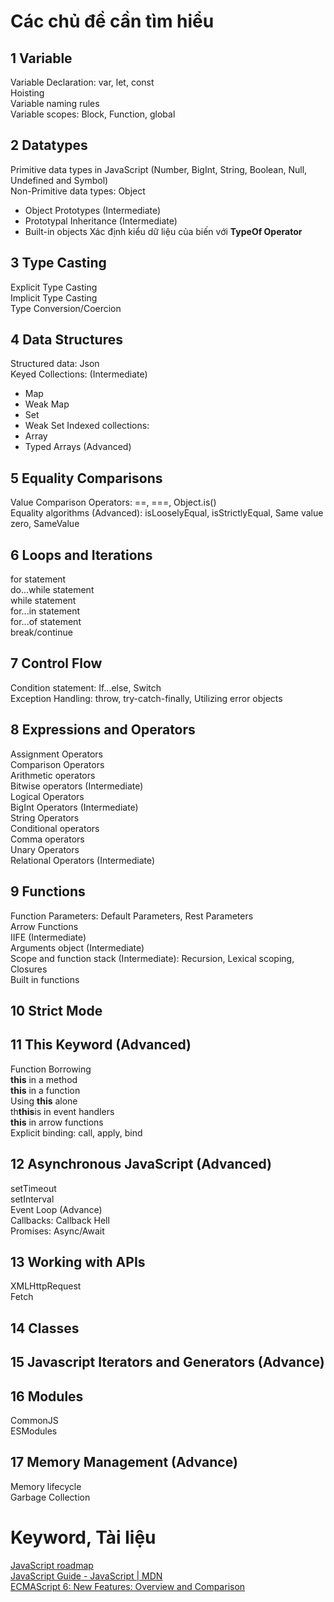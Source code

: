 # Các chủ đề cần tìm hiểu
## 1 Variable
Variable Declaration: var, let, const</br >
Hoisting<br>
Variable naming rules<br>
Variable scopes: Block, Function, global<br>
## 2 Datatypes
Primitive data types in JavaScript (Number, BigInt, String, Boolean, Null, Undefined and Symbol)</br >
Non-Primitive data types: Object</br >
 - Object Prototypes (Intermediate)
 - Prototypal Inheritance (Intermediate)
 - Built-in objects
Xác định kiểu dữ liệu của biến với **TypeOf Operator**
## 3 Type Casting
Explicit Type Casting</br >
Implicit Type Casting</br >
Type Conversion/Coercion</br >
## 4 Data Structures
Structured data: Json</br >
Keyed Collections: (Intermediate)</br >
- Map
- Weak Map
- Set
- Weak Set
Indexed collections:</br >
 - Array
 - Typed Arrays (Advanced)

## 5 Equality Comparisons
Value Comparison Operators: ==, ===, Object.is()</br >
Equality algorithms  (Advanced): isLooselyEqual, isStrictlyEqual, Same value zero, SameValue</br >
## 6 Loops and Iterations
for statement</br >
do...while statement</br >
while statement</br >
for...in statement</br >
for...of statement</br >
break/continue
## 7 Control Flow
Condition statement: If...else, Switch</br >
Exception Handling: throw, try-catch-finally, Utilizing error objects</br >
## 8 Expressions and Operators
Assignment Operators</br >
Comparison Operators</br >
Arithmetic operators</br >
Bitwise operators (Intermediate)</br >
Logical Operators</br >
BigInt Operators (Intermediate)</br >
String Operators</br >
Conditional operators</br >
Comma operators</br >
Unary Operators</br >
Relational Operators (Intermediate)</br >
## 9 Functions
Function Parameters: Default Parameters, Rest Parameters</br >
Arrow Functions</br >
IIFE (Intermediate)</br >
Arguments object (Intermediate)</br >
Scope and function stack (Intermediate): Recursion, Lexical scoping, Closures</br >
Built in functions</br >
## 10 Strict Mode
## 11 This Keyword (Advanced)
Function Borrowing</br >
**this** in a method</br >
**this** in a function</br >
Using **this** alone</br >
th**this**is in event handlers</br >
**this** in arrow functions</br >
Explicit binding: call, apply, bind</br >
## 12 Asynchronous JavaScript (Advanced)
setTimeout</br >
setInterval</br >
Event Loop (Advance)</br >
Callbacks: Callback Hell</br >
Promises: Async/Await</br >
## 13 Working with APIs
XMLHttpRequest</br >
Fetch</br >
## 14 Classes
## 15 Javascript Iterators and Generators (Advance)
## 16 Modules
CommonJS</br >
ESModules</br >
## 17 Memory Management (Advance)
Memory lifecycle</br >
Garbage Collection</br >

# Keyword, Tài liệu
[JavaScript roadmap](https://roadmap.sh/javascript)</br >
[JavaScript Guide - JavaScript | MDN](https://developer.mozilla.org/en-US/docs/Web/JavaScript/Guide)</br >
[ECMAScript 6: New Features: Overview and Comparison](http://es6-features.org/#Constants)</br >